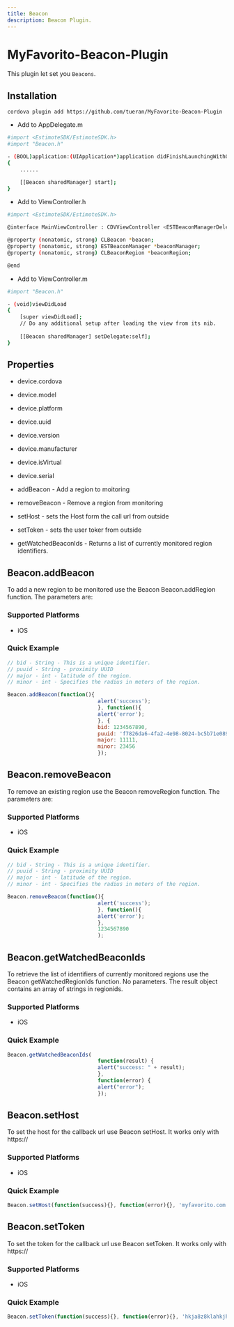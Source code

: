 ```yaml
---
title: Beacon
description: Beacon Plugin.
---
```

<!--
# license: Licensed to the Apache Software Foundation (ASF) under one
#         or more contributor license agreements.  See the NOTICE file
#         distributed with this work for additional information
#         regarding copyright ownership.  The ASF licenses this file
#         to you under the Apache License, Version 2.0 (the
#         "License"); you may not use this file except in compliance
#         with the License.  You may obtain a copy of the License at
#
#           http://www.apache.org/licenses/LICENSE-2.0
#
#         Unless required by applicable law or agreed to in writing,
#         software distributed under the License is distributed on an
#         "AS IS" BASIS, WITHOUT WARRANTIES OR CONDITIONS OF ANY
#         KIND, either express or implied.  See the License for the
#         specific language governing permissions and limitations
#         under the License.
-->


# MyFavorito-Beacon-Plugin

This plugin let set you `Beacons`.




## Installation

    cordova plugin add https://github.com/tueran/MyFavorito-Beacon-Plugin

- Add to AppDelegate.m
```bash
#import <EstimoteSDK/EstimoteSDK.h>
#import "Beacon.h"

- (BOOL)application:(UIApplication*)application didFinishLaunchingWithOptions:(NSDictionary*)launchOptions
{
    ......

    [[Beacon sharedManager] start];
}

```

- Add to ViewController.h
```bash
#import <EstimoteSDK/EstimoteSDK.h>

@interface MainViewController : CDVViewController <ESTBeaconManagerDelegate, CLLocationManagerDelegate>

@property (nonatomic, strong) CLBeacon *beacon;
@property (nonatomic, strong) ESTBeaconManager *beaconManager;
@property (nonatomic, strong) CLBeaconRegion *beaconRegion;

@end
```

- Add to ViewController.m
```bash
#import "Beacon.h"

- (void)viewDidLoad
{
    [super viewDidLoad];
    // Do any additional setup after loading the view from its nib.
    
    [[Beacon sharedManager] setDelegate:self];   
}
```

    

## Properties

- device.cordova
- device.model
- device.platform
- device.uuid
- device.version
- device.manufacturer
- device.isVirtual
- device.serial

- addBeacon - Add a region to moitoring
- removeBeacon - Remove a region from monitoring
- setHost - sets the Host form the call url from outside
- setToken - sets the user toker from outside
- getWatchedBeaconIds - Returns a list of currently monitored region identifiers.


## Beacon.addBeacon

To add a new region to be monitored use the Beacon Beacon.addRegion function. The parameters are:

### Supported Platforms

- iOS

### Quick Example

```js
// bid - String - This is a unique identifier.
// puuid - String - proximity UUID
// major - int - latitude of the region.
// minor - int - Specifies the radius in meters of the region.

Beacon.addBeacon(function(){
                             alert('success');
                             }, function(){
                             alert('error');
                             }, {
                             bid: 1234567890,
                             puuid: 'f7826da6-4fa2-4e98-8024-bc5b71e0893e',
                             major: 11111,
                             minor: 23456
                             });

```


## Beacon.removeBeacon

To remove an existing region use the Beacon removeRegion function. The parameters are:

### Supported Platforms

- iOS

### Quick Example

```js
// bid - String - This is a unique identifier.
// puuid - String - proximity UUID
// major - int - latitude of the region.
// minor - int - Specifies the radius in meters of the region.

Beacon.removeBeacon(function(){
                             alert('success');
                             }, function(){
                             alert('error');
                             }, 
                             1234567890
                             );

```


## Beacon.getWatchedBeaconIds

To retrieve the list of identifiers of currently monitored regions use the Beacon getWatchedRegionIds function. No parameters. The result object contains an array of strings in regionids.

### Supported Platforms

- iOS

### Quick Example

```js
Beacon.getWatchedBeaconIds(
                             function(result) {
                             alert("success: " + result);
                             },
                             function(error) {
                             alert("error");
                             });

```


## Beacon.setHost

To set the host for the callback url use Beacon setHost. It works only with https://

### Supported Platforms

- iOS

### Quick Example

```js
Beacon.setHost(function(success){}, function(error){}, 'myfavorito.com');


```


## Beacon.setToken

To set the token for the callback url use Beacon setToken. It works only with https://

### Supported Platforms

- iOS

### Quick Example

```js
Beacon.setToken(function(success){}, function(error){}, 'hkja8z8klahkjh899842kljah');


```